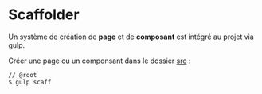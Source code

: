 # Scaffolder

Un système de création de **page** et de **composant** est intégré au projet via gulp.

Créer une page ou un componsant dans le dossier [src](../src/) :

```shell
// @root
$ gulp scaff
```
